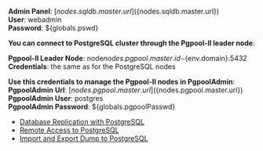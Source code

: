 **Admin Panel**: [${nodes.sqldb.master.url}](${nodes.sqldb.master.url})  
**User**: webadmin  
**Password**: ${globals.pswd}  

**You can connect to PostgreSQL cluster through the Pgpool-II leader node**:    

**Pgpool-II Leader Node**: node${nodes.pgpool.master.id}-${env.domain}:5432    
**Credentials**: the same as for the PostgreSQL nodes

**Use this credentials to manage the Pgpool-II nodes in PgpoolAdmin**:
**PgpoolAdmin Url**: [${nodes.pgpool.master.url}](${nodes.pgpool.master.url})  
**PgpoolAdmin User**: postgres  
**PgpoolAdmin Password**: ${globals.pgpoolPasswd}   

* [Database Replication with PostgreSQL](https://docs.jelastic.com/postgresql-database-replication/)
* [Remote Access to PostgreSQL](https://docs.jelastic.com/remote-access-postgres/)
* [Import and Export Dump to PostgreSQL](https://docs.jelastic.com/dump-postgres/)
